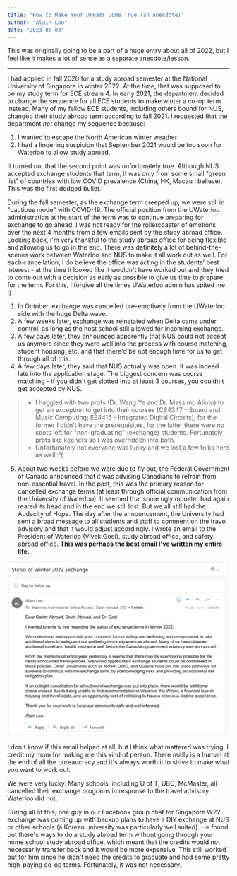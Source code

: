 ```yaml
---
title: "How to Make Your Dreams Come True (an Anecdote)"
author: "Alain Lou"
date: "2023-06-03"
---
```


This was originally going to be a part of a huge entry about all of 2022, but I feel like it makes a lot of sense as a separate anecdote/lesson.

---

I had applied in fall 2020 for a study abroad semester at the National University of Singapore in winter 2022. At the time, that was supposed to be my study term for ECE stream 4. In early 2021, the department decided to change the sequence for all ECE students to make winter a co-op term instead. Many of my fellow ECE students, including others bound for NUS, changed their study abroad term according to fall 2021. I requested that the department _not_ change my sequence because:
1.  I wanted to escape the North American winter weather.
2.  I had a lingering suspicion that September 2021 would be too soon for Waterloo to allow study abroad.

It turned out that the second point was unfortunately true. Although NUS accepted exchange students that term, it was only from some small "green list" of countries with low COVID prevalence (China, HK, Macau I believe). This was the first dodged bullet.

During the fall semester, as the exchange term creeped up, we were still in "cautious mode" with COVID-19. The official position from the UWaterloo administration at the start of the term was to continue preparing for exchange to go ahead. I was not ready for the rollercoaster of emotions over the next 4 months from a few emails sent by the study abroad office. Looking back, I'm very thankful to the study abroad office for being flexible and allowing us to go in the end. There was definitely a lot of behind-the-scenes work between Waterloo and NUS to make it all work out as well. For each cancellation, I do believe the office was acting in the students' best interest - at the time it looked like it wouldn't have worked out and they tried to come out with a decision as early as possible to give us time to prepare for the term. For this, I forgive all the times UWaterloo admin has spited me :)
1. In October, exchange was cancelled pre-emptively from the UWaterloo side with the huge Delta wave.
2. A few weeks later, exchange was reinstated when Delta came under control, as long as the host school still allowed for incoming exchange.
3. A few days later, they announced apparently that NUS could not accept us anymore since they were well into the process with course matching, student housing, etc. and that there'd be not enough time for us to get through all of this.
4. A few days later, they said that NUS actually was open. It was indeed late into the application stage. The biggest concern was course matching - if you didn't get slotted into at least 3 courses, you couldn't get accepted by NUS.
> - I haggled with two profs (Dr. Wang Ye and Dr. Massimo Alioto) to get an exception to get into their courses (CS4347 - Sound and Music Computing; EE4415 - Integrated Digital Circuits); for the former I didn't have the prerequisites, for the latter there were no spots left for "non-graduating" (exchange) students. Fortunately profs like keeners so I was overridden into both.
> - Unfortunately not everyone was lucky and we lost a few folks here as well :'(
5. About two weeks before we were due to fly out, the Federal Government of Canada announced that it was advising Canadians to refrain from non-essential travel. In the past, this was the primary reason for cancelled exchange terms (at least through official communication from the University of Waterloo). It seemed that some ugly monster had again reared its head and in the end we still lost. But we all still had the Audacity of Hope. The day after the announcement, the University had sent a broad message to all students and staff to comment on the travel advisory and that it would adjust accordingly. I wrote an email to the President of Waterloo (Vivek Goel), study abroad office, and safety abroad office. **This was perhaps the best email I've written my entire life.**

![Don't cancel exchange email](exchange_email.png)

I don't know if this email helped at all, but I think what mattered was trying. I credit my mom for making me this kind of person. There really is a human at the end of all the bureaucracy and it's always worth it to strive to make what you want to work out.

We were very lucky. Many schools, including U of T, UBC, McMaster, all cancelled their exchange programs in response to the travel advisory. Waterloo did not.

During all of this, one guy in our Facebook group chat for Singapore W22 exchange was coming up with backup plans to have a DIY exchange at NUS or other schools (a Korean university was particularly well suited). He found out there's ways to do a study abroad term without going through your home school study abroad office, which meant that the credits would not necessarily transfer back and it would be more expensive. This still worked out for him since he didn't need the credits to graduate and had some pretty high-paying co-op terms. Fortunately, it was not necessary.

